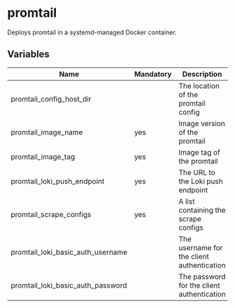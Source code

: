 # promtail

Deploys promtail in a systemd-managed Docker container.

## Variables

| Name                              | Mandatory | Description                                |
| --------------------------------- | --------- | ------------------------------------------ |
| promtail_config_host_dir          |           | The location of the promtail config        |
| promtail_image_name               | yes       | Image version of the promtail              |
| promtail_image_tag                | yes       | Image tag of the promtail                  |
| promtail_loki_push_endpoint       | yes       | The URL to the Loki push endpoint          |
| promtail_scrape_configs           | yes       | A list containing the scrape configs       |
| promtail_loki_basic_auth_username |           | The username for the client authentication |
| promtail_loki_basic_auth_password |           | The password for the client authentication |
